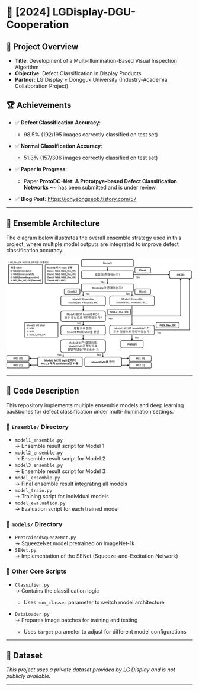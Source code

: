 # 🔬 [2024] LGDisplay-DGU-Cooperation

## 📌 Project Overview

- **Title**: Development of a Multi-Illumination-Based Visual Inspection Algorithm  
- **Objective**: Defect Classification in Display Products  
- **Partner**: LG Display × Dongguk University (Industry-Academia Collaboration Project)  

## 🏆 Achievements

- ✅ **Defect Classification Accuracy**:  
  - 98.5% (192/195 images correctly classified on test set)

- ✅ **Normal Classification Accuracy**:  
  - 51.3% (157/306 images correctly classified on test set)

- ✅ **Paper in Progress**:  
  - Paper **ProtoDC-Net: A Prototpye-based Defect Classification Networks ~~** has been submitted and is under review.

- ✅ **Blog Post**: https://johyeongseob.tistory.com/57


---

## 🧩 Ensemble Architecture

The diagram below illustrates the overall ensemble strategy used in this project, where multiple model outputs are integrated to improve defect classification accuracy.

![Ensemble Model](images/ensemble.png)

---

## 🧠 Code Description

This repository implements multiple ensemble models and deep learning backbones for defect classification under multi-illumination settings.

### 📁 `Ensemble/` Directory

- `model1_ensemble.py`  
  → Ensemble result script for Model 1  
- `model2_ensemble.py`  
  → Ensemble result script for Model 2  
- `model3_ensemble.py`  
  → Ensemble result script for Model 3  
- `model_ensemble.py`  
  → Final ensemble result integrating all models  
- `model_train.py`  
  → Training script for individual models  
- `model_evaluation.py`  
  → Evaluation script for each trained model  

### 📁 `models/` Directory

- `PretrainedSqueezeNet.py`  
  → SqueezeNet model pretrained on ImageNet-1k  
- `SENet.py`  
  → Implementation of the SENet (Squeeze-and-Excitation Network)

### 🧾 Other Core Scripts

- `Classifier.py`  
  → Contains the classification logic  
  - Uses `num_classes` parameter to switch model architecture

- `DataLoader.py`  
  → Prepares image batches for training and testing  
  - Uses `target` parameter to adjust for different model configurations

---

## 📂 Dataset

*This project uses a private dataset provided by LG Display and is not publicly available.*

---
